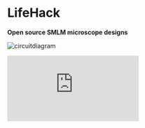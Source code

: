 # LifeHack
**Open source SMLM microscope designs**


![circuitdiagram](https://github.com/Joshedwards222/LifeHack/blob/master/Images/Circuit%20Diagram.jpg)


![circuitdiagram2](https://github.com/Joshedwards222/LifeHack/blob/master/LifeHack%20Circuit%20Diagram.pdf)



